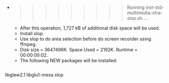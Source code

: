 * >>>>>>>>> Running inst-std-multimedia-xtra-slop.sh ...
  * After this operation, 1,727 kB of additional disk space will be used.
  * Install slop.
  * Use slop to do area selection before do screen recorder using ffmpeg.
  * Disk size = 3647496K. Space Used = 2192K. Runtime = 00:00:00:02.
  * The following NEW packages will be installed:
  ```bash
libglew2.1 libglu1-mesa slop
  ```
